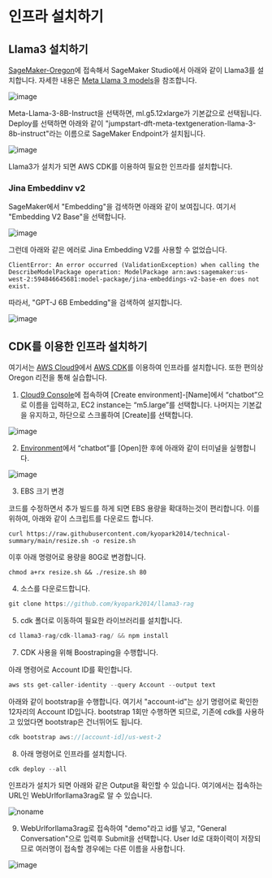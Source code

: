 # 인프라 설치하기

## Llama3 설치하기

[SageMaker-Oregon](https://us-west-2.console.aws.amazon.com/sagemaker/home?region=us-west-2#/studio-landing)에 접속해서 SageMaker Studio에서 아래와 같이 Llama3를 설치합니다. 자세한 내용은 [Meta Llama 3 models](https://aws.amazon.com/ko/blogs/machine-learning/meta-llama-3-models-are-now-available-in-amazon-sagemaker-jumpstart/)을 참조합니다. 

![image](https://github.com/kyopark2014/llama3-langchain-rag/assets/52392004/7aa5db7e-c8aa-4f27-9c77-19b561e1426a)

Meta-Llama-3-8B-Instruct을 선택하면, ml.g5.12xlarge가 기본값으로 선택됩니다. Deploy를 선택하면 아래와 같이 "jumpstart-dft-meta-textgeneration-llama-3-8b-instruct"라는 이름으로 SageMaker Endpoint가 설치됩니다. 

![image](https://github.com/kyopark2014/llama3-langchain-rag/assets/52392004/2aa02d81-b7c6-473c-a1e9-a6070453e42f)

Llama3가 설치가 되면 AWS CDK를 이용하여 필요한 인프라를 설치합니다.

### Jina Embeddinv v2

SageMaker에서 "Embedding"을 검색하면 아래와 같이 보여집니다. 여기서 "Embedding V2 Base"을 선택합니다.

![image](https://github.com/kyopark2014/llama3-rag/assets/52392004/0a8fdbc9-3ea0-4612-9964-eca9f159d163)

그런데 아래와 같은 에러로 Jina Embedding V2를 사용할 수 없었습니다.

```text
ClientError: An error occurred (ValidationException) when calling the DescribeModelPackage operation: ModelPackage arn:aws:sagemaker:us-west-2:594846645681:model-package/jina-embeddings-v2-base-en does not exist.
```

따라서, "GPT-J 6B Embedding"을 검색하여 설지합니다.

![image](https://github.com/kyopark2014/llama3-rag/assets/52392004/773b1de5-7dc4-4097-816b-33666b5d7acd)




## CDK를 이용한 인프라 설치하기

여기서는 [AWS Cloud9](https://aws.amazon.com/ko/cloud9/)에서 [AWS CDK](https://aws.amazon.com/ko/cdk/)를 이용하여 인프라를 설치합니다. 또한 편의상 Oregon 리전을 통해 실습합니다.

1) [Cloud9 Console](https://us-west-2.console.aws.amazon.com/cloud9control/home?region=us-west-2#/create)에 접속하여 [Create environment]-[Name]에서 “chatbot”으로 이름을 입력하고, EC2 instance는 “m5.large”를 선택합니다. 나머지는 기본값을 유지하고, 하단으로 스크롤하여 [Create]를 선택합니다.

![image](https://github.com/kyopark2014/demo-ai-dansing-robot/assets/52392004/807e3712-d98f-4359-9c79-0ea8359861ea)

2) [Environment](https://us-west-2.console.aws.amazon.com/cloud9control/home?region=us-west-2#/)에서 “chatbot”를 [Open]한 후에 아래와 같이 터미널을 실행합니다.

![image](https://github.com/kyopark2014/demo-ai-dansing-robot/assets/52392004/314d1acf-e5f6-4ba5-810c-9bc06bb4ef03)

3) EBS 크기 변경

코드를 수정하면서 추가 빌드를 하게 되면 EBS 용량을 확대하는것이 편리합니다. 이를 위하여, 아래와 같이 스크립트를 다운로드 합니다. 

```text
curl https://raw.githubusercontent.com/kyopark2014/technical-summary/main/resize.sh -o resize.sh
```

이후 아래 명령어로 용량을 80G로 변경합니다.
```text
chmod a+rx resize.sh && ./resize.sh 80
```

4) 소스를 다운로드합니다.

```java
git clone https://github.com/kyopark2014/llama3-rag
```

5) cdk 폴더로 이동하여 필요한 라이브러리를 설치합니다.

```java
cd llama3-rag/cdk-llama3-rag/ && npm install
```

7) CDK 사용을 위해 Boostraping을 수행합니다.

아래 명령어로 Account ID를 확인합니다.

```java
aws sts get-caller-identity --query Account --output text
```

아래와 같이 bootstrap을 수행합니다. 여기서 "account-id"는 상기 명령어로 확인한 12자리의 Account ID입니다. bootstrap 1회만 수행하면 되므로, 기존에 cdk를 사용하고 있었다면 bootstrap은 건너뛰어도 됩니다.

```java
cdk bootstrap aws://[account-id]/us-west-2
```

8) 아래 명령어로 인프라를 설치합니다.

```java
cdk deploy --all
```

인프라가 설치가 되면 아래와 같은 Output을 확인할 수 있습니다. 여기에서는 접속하는 URL인 WebUrlforllama3rag로 알 수 있습니다.

![noname](https://github.com/kyopark2014/llama3-langchain-kor/assets/52392004/2a28c2ca-294f-4374-a099-da124d84e485)

9) WebUrlforllama3rag로 접속하여 "demo"라고 id를 넣고, "General Conversation"으로 입력후 Submit을 선택합니다. User Id로 대화이력이 저장되므로 여러명이 접속할 경우에는 다른 이름을 사용합니다.

![image](https://github.com/kyopark2014/llama3-langchain-kor/assets/52392004/dfccc134-e731-41cb-b78a-d111ed742244)

    
